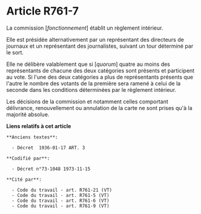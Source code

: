 # Article R761-7

La commission [*fonctionnement*] établit un règlement intérieur.

Elle est présidée alternativement par un représentant des directeurs de journaux et un représentant des journalistes, suivant
un tour déterminé par le sort.

Elle ne délibère valablement que si [*quorum*] quatre au moins des représentants de chacune des deux catégories sont présents
et participent au vote. Si l'une des deux catégories a plus de représentants présents que l'autre le nombre des votants de la
première sera ramené à celui de la seconde dans les conditions déterminées par le règlement intérieur.

Les décisions de la commission et notamment celles comportant délivrance, renouvellement ou annulation de la carte ne sont
prises qu'à la majorité absolue.

**Liens relatifs à cet article**

	**Anciens textes**:

	  - Décret  1936-01-17 ART. 3

	**Codifié par**:

	  - Décret n°73-1048 1973-11-15

	**Cité par**:

	  - Code du travail - art. R761-21 (VT)
	  - Code du travail - art. R761-5 (VT)
	  - Code du travail - art. R761-6 (VT)
	  - Code du travail - art. R761-9 (VT)
